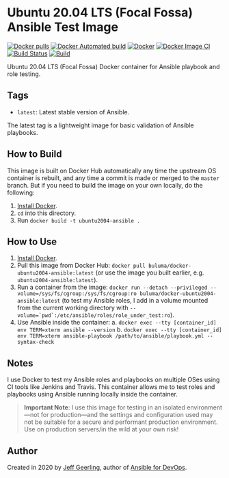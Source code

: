 # Ubuntu 20.04 LTS (Focal Fossa) Ansible Test Image

[![Docker pulls](https://img.shields.io/docker/pulls/buluma/docker-ubuntu2004-ansible)](https://hub.docker.com/r/buluma/docker-ubuntu2004-ansible/) [![Docker Automated build](https://img.shields.io/docker/automated/buluma/docker-ubuntu1604-ansible.svg?maxAge=2592000)](https://hub.docker.com/r/buluma/docker-ubuntu1604-ansible/) [![Docker](https://github.com/buluma/docker-ubuntu2004-ansible/actions/workflows/docker-publish.yml/badge.svg)](https://github.com/buluma/docker-ubuntu2004-ansible/actions/workflows/docker-publish.yml) [![Docker Image CI](https://github.com/buluma/docker-ubuntu2004-ansible/actions/workflows/docker-image.yml/badge.svg)](https://github.com/buluma/docker-ubuntu2004-ansible/actions/workflows/docker-image.yml) [![Build Status](https://travis-ci.com/buluma/docker-ubuntu2004-ansible.svg?branch=main)](https://travis-ci.com/buluma/docker-ubuntu2004-ansible) [![Build](https://github.com/buluma/docker-ubuntu2004-ansible/actions/workflows/build.yml/badge.svg)](https://github.com/buluma/docker-ubuntu2004-ansible/actions/workflows/build.yml)

Ubuntu 20.04 LTS (Focal Fossa) Docker container for Ansible playbook and role testing.

## Tags

  - `latest`: Latest stable version of Ansible.

The latest tag is a lightweight image for basic validation of Ansible playbooks.

## How to Build

This image is built on Docker Hub automatically any time the upstream OS container is rebuilt, and any time a commit is made or merged to the `master` branch. But if you need to build the image on your own locally, do the following:

  1. [Install Docker](https://docs.docker.com/install/).
  2. `cd` into this directory.
  3. Run `docker build -t ubuntu2004-ansible .`

## How to Use

  1. [Install Docker](https://docs.docker.com/engine/installation/).
  2. Pull this image from Docker Hub: `docker pull buluma/docker-ubuntu2004-ansible:latest` (or use the image you built earlier, e.g. `ubuntu2004-ansible:latest`).
  3. Run a container from the image: `docker run --detach --privileged --volume=/sys/fs/cgroup:/sys/fs/cgroup:ro buluma/docker-ubuntu2004-ansible:latest` (to test my Ansible roles, I add in a volume mounted from the current working directory with ``--volume=`pwd`:/etc/ansible/roles/role_under_test:ro``).
  4. Use Ansible inside the container:
    a. `docker exec --tty [container_id] env TERM=xterm ansible --version`
    b. `docker exec --tty [container_id] env TERM=xterm ansible-playbook /path/to/ansible/playbook.yml --syntax-check`

## Notes

I use Docker to test my Ansible roles and playbooks on multiple OSes using CI tools like Jenkins and Travis. This container allows me to test roles and playbooks using Ansible running locally inside the container.

> **Important Note**: I use this image for testing in an isolated environment—not for production—and the settings and configuration used may not be suitable for a secure and performant production environment. Use on production servers/in the wild at your own risk!

## Author

Created in 2020 by [Jeff Geerling](https://www.jeffgeerling.com/), author of [Ansible for DevOps](https://www.ansiblefordevops.com/).
